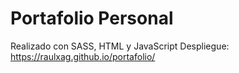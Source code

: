 # Portafolio Personal
Realizado con SASS, HTML y JavaScript
Despliegue: https://raulxag.github.io/portafolio/
